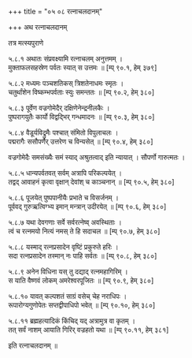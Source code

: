 +++
title = "०५ ०८ रत्नाचलदानम्"

+++
अथ रत्नाचलदानम्

तत्र मत्स्यपुराणे

५.८.१ अथातः संप्रवक्ष्यामि रत्नाचलम् अनुत्तमम् ।  
मुक्ताफलसहस्रेण पर्वतः स्यात् स उत्तमः ॥ [म्प् ९०.१, हेम् ३७९]

५.८.२ मध्यमः पञ्चशतिकस् त्रिशतेनाधमः स्मृतः ।  
चतुर्थांशेन विष्कम्भपर्वताः स्युः समन्ततः ॥ [म्प् ९०.२, हेम् ३८०]

५.८.३ पूर्वेण वज्रगोमेदैर् दक्षिणेनेन्द्रनीलकैः ।  
पुष्परागयुतैः कार्यो विद्वद्भिर् गन्धमादनः ॥ [म्प् ९०.३, हेम् ३८०]

५.८.४ वैडूर्यविद्रुमैः पश्चात् संमितो विपुलाचलः ।  
पद्मरागैः ससौपर्णैर् उत्तरेण च विन्यसेत् ॥ [म्प् ९०.४, हेम् ३८०]

वज्रगोमेदैः समसंख्यैः समं स्याद् अश्रुतत्वाद् इति न्यायात् । सौपर्णो गारुत्मतः ।

५.८.५ धान्यपर्वतवत् सर्वम् अत्रापि परिकल्पयेत् ।  
तद्वद् आवाहनं कृत्वा वृक्षान् देवांश् च काञ्चनान् ॥ [म्प् ९०.५, हेम् ३८०]

५.८.६ पूजयेत् पुष्पपानीयैः प्रभाते च विसर्जनम् ।  
पूर्ववद् गुरुऋत्विग्भ्य इमान् मन्त्रान् उदीरयेत् ॥ [म्प् ९०.६, हेम् ३८०]

५.८.७ यथा देवगणाः सर्वे सर्वरत्नेष्व् अवस्थिताः ।  
त्वं च रत्नमयो नित्यं नमस् ते हि सदाचल ॥ [म्प् ९०.७, हेम् ३८०]

५.८.८ यस्माद् रत्नप्रसादेन वृष्टिं प्रकुरुते हरिः ।  
सदा रत्नप्रसादेन तस्मान् नः पाहि सर्वतः ॥ [म्प् ९०.८, हेम् ३८०]

५.८.९ अनेन विधिना यस् तु दद्याद् रत्नमहागिरिम् ।  
स याति वैष्णवं लोकम् अमरेश्वरपूजितः ॥ [म्प् ९०.९, हेम् ३८०]

५.८.१० यावत् कल्पशतं साग्रं वसेच् चेह नराधिपः ।  
रूपारोग्यगुणोपेतः सप्तद्वीपाधिपो भवेत् ॥ [म्प् ९०.१०, हेम् ३८०]

५.८.११ ब्रह्महत्यादिकं किंचिद् यद् अत्रामुत्र वा कृतम् ।  
तत् सर्वं नाशम् आयाति गिरिर् वज्रहतो यथा ॥ [म्प् ९०.११, हेम् ३८१]

इति रत्नाचलदानम् ॥
